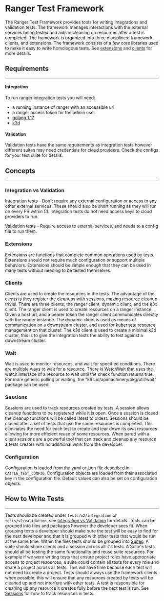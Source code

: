 # Ranger Test Framework

The Ranger Test Framework provides tools for writing integrations and validation tests.  The framework manages interactions with the external services being tested and aids in cleaning up resources after a test is completed.  The framework is organized into three disciplines: framework, clients, and extensions.  The framework consists of a few core libraries used to make it easy to write homologous tests. See [extensions](#extensions) and [clients](#clients) for more details.

## Requirements

---

#### Integration
To run ranger integration tests you will need:
- a running instance of ranger with an accessible url
- a ranger access token for the admin user
- [golang 1.17](https://go.dev/doc/install)
- [k3d](https://k3d.io/v5.1.0/)

#### Validation
Validation tests have the same requirements as integration tests however different suites may need credentials for cloud providers.  Check the configs for your test suite for details.

## Concepts

---

### Integration vs Validation

Integration tests - Don't require any external configuration or access to any other external services. These should also be short running as they will run on every PR within CI. Integration tests do not need access keys to cloud providers to run.

Validation tests - Require access to external services, and needs to a config file to run them.

### Extensions

Extensions are functions that complete common operations used by tests.  Extensions should not require much configuration or support multiple behaviors.  Extensions should be simple enough that they can be used in many tests without needing to be tested themselves.

### Clients

Clients are used to create the resources in the tests. The advantage of the cients is they register the cleanups with sessions, making resource cleanup trivial. There are three clients; the ranger client, dynamic client, and the k3d client. The ranger client is used to create resources on a ranger instance. Given a host url, and a bearer token the ranger client communicates directly with the ranger instance. The dynamic client is used as means of communication on a downstream cluster, and used for kubernete resource management on that cluster. The k3d client is used to create a minimal k3d cluster, this is to give the integration tests the ability to test against a downstream cluster.

### Wait

Wait is used to monitor resources, and wait for specified conditions. There are multiple ways to wait for a resource. There is WatchWait that uses the watch.Interface of a resource to wait until the check function returns true. For more generic polling or waiting, the "k8s.io/apimachinery/pkg/util/wait" package can be used.

### Sessions

Sessions are used to track resources created by tests.  A session allows cleanup functions to be registered while it is open.  Once a session is closed the cleanup functions will be called latest to oldest.  Sessions should be closed after a set of tests that use the same resources is completed.  This eliminates the need for each test to create and tear down its own resources allowing for more efficient reuse of some resources.  When pared with a client sessions are a powerful tool that can track and cleanup any resource a tests creates with no additional work from the developer.

### Configuration

Configuration is loaded from the yaml or json file described in `CATTLE_TEST_CONFIG`.  Configuration objects are loaded from their associated key in the configuration file.  Default values can also be set on configuration objects.


## How to Write Tests

---

Tests should be created under `tests/v2/integration` or `tests/v2/validation`, see [Integration vs Validation](#integration-vs-validation) for details. Tests can be grouped into files and packages however the developer sees fit.  When grouping tests a developer should make sure the test will be easy to find for the next developer and that it is grouped with other tests that would be run at the same time.  Within the files tests should be grouped into [Suites](https://pkg.go.dev/github.com/stretchr/testify/suite).  A suite should share clients and a session across all it's tests.  A Suite's tests should all be testing the same functionality and reuse suite resources.  For example if we were writing tests that ensure project roles have appropriate access to project resources, a suite could contain all tests for every role and share a project across all tests. This will save time because each test will not need to create a project.  Tests should always use the framework clients when possible, this will ensure that any resources created by tests will be cleaned up and not interfere with other tests.  A test is responsible for cleaning up any resource it creates fully before the next test is run.  See [Sessions](#sessions) for how to track resources in tests.

